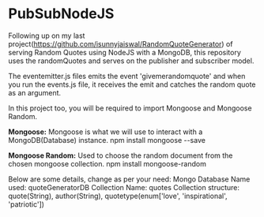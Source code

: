 # PubSubNodeJS

Following up on my last project(https://github.com/isunnyjaiswal/RandomQuoteGenerator) of serving Random Quotes using NodeJS with a MongoDB, this repository uses the randomQuotes and serves on the publisher and subscriber model.

The eventemitter.js files emits the event 'givemerandomquote' and when you run the events.js file, it receives the emit and catches the random quote as an argument.

In this project too, you will be required to import Mongoose and Mongoose Random.

<b>Mongoose:</b> Mongoose is what we will use to interact with a MongoDB(Database) instance. 
npm install mongoose --save

<b>Mongoose Random:</b> Used to choose the random document from the chosen mongoose collection. 
npm install mongoose-random 

Below are some details, change as per your need: 
Mongo Database Name used: quoteGeneratorDB 
Collection Name: quotes 
Collection structure: quote(String), author(String), quotetype(enum['love', 'inspirational', 'patriotic'])

